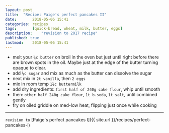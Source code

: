 ```yaml
---
layout: post
title: 	"Recipe: Paige's perfect pancakes II"
date:		2018-05-06 15:41
categories:	recipes
tags:		[quick-bread, wheat, milk, butter, eggs] 
description: 	"revision to 2017 recipe"
published: true
lastmod:	2018-05-06 15:41
---
```


*	melt your `¼c butter` on broil in the oven but just until right before there are brown spots in the oil. Maybe just at the edge of the butter turning opaque to clear.
*	add `¼c sugar` and mix as much as the butter can dissolve the sugar
*	next mix in `2t vanilla`, then `2 eggs`
*	mix in room temp `1¾c buttermilk`
*	add dry ingredients: `first half of 240g cake flour`, whip until smooth
*	then: `other half 240g cake flour`, `1t b.soda`, `1t salt`, until combined gently
*	fry on oiled griddle on med-low heat, flipping just once while cooking

*****
`revision to`
[Paige's perfect pancakes I]({{ site.url }}/recipes/perfect-pancakes-i)

